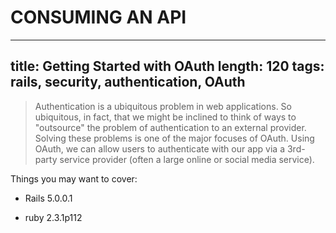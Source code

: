 # CONSUMING AN API

---
title: Getting Started with OAuth
length: 120
tags: rails, security, authentication, OAuth
---

> Authentication is a ubiquitous problem in web applications. So
ubiquitous, in fact, that we might be inclined to think of ways
to "outsource" the problem of authentication to an external provider.
Solving these problems is one of the major focuses of OAuth. Using OAuth,
we can allow users to authenticate with our app via a 3rd-party service
provider (often a large online or social media service).


Things you may want to cover:

* Rails 5.0.0.1

* ruby 2.3.1p112
